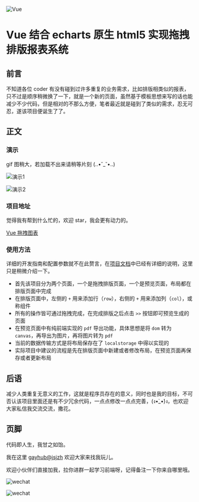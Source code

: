 ![Vue](https://user-gold-cdn.xitu.io/2018/5/23/16388a8621702f70?w=400&h=400&f=png&s=3451)

# Vue 结合 echarts 原生 html5 实现拖拽排版报表系统


## 前言

不知道各位 coder 有没有碰到过许多重复的业务需求，比如排版相类似的报表，只不过是顺序稍微换了一下，就是一个新的页面，虽然基于模板思想来写的话也能减少不少代码，但是相对的不那么方便，笔者最近就是碰到了类似的需求，忍无可忍，遂该项目便诞生了了。

## 正文

### 演示

gif 图稍大，若加载不出来请稍等片刻 (..•˘_˘•..)

![演示1](https://i.loli.net/2019/03/12/5c8719e48a970.gif)

![演示2](https://i.loli.net/2019/03/12/5c8719e30304c.gif)

### 项目地址

觉得我有帮到什么忙的，欢迎 star，我会更有动力的。

[Vue 拖拽图表](https://github.com/jsjzh/vue-tiny-code)

### 使用方法

详细的开发指南和配置参数就不在此赘言，在[项目文档](https://github.com/jsjzh/vue-tiny-code/blob/master/doc/dragReport.md)中已经有详细的说明，这里只是稍微介绍一下。

- 首先该项目分为两个页面，一个是拖拽排版页面，一个是预览页面，布局都在排版页面中完成
- 在排版页面中，左侧的 `+` 用来添加行（`row`），右侧的 `+` 用来添加列（`col`），或称组件
- 所有的操作皆可通过拖拽完成，在完成排版之后点击 `>>` 按钮即可预览生成的页面
- 在预览页面中有纯前端实现的 `pdf` 导出功能，具体思想是将 `dom` 转为 `canvas`，再导出为图片，再将图片转为 `pdf`
- 当前的数据传输方式是将布局保存在了 `localstorage` 中得以实现的
- 实际项目中建议的流程是先在排版页面中新建或者修改布局，在预览页面再保存或者更新布局

## 后语

减少人类重复无意义的工作，这就是程序员存在的意义，同时也是我的目标，不可否认该项目里面还是有不少冗余代码，一点点修改一点点完善，(ง•̀_•́)ง，也欢迎大家私信我交流交流，撒花。

## 页脚

代码即人生，我甘之如饴。

我在这里 [gayhub@jsjzh](https://github.com/jsjzh/blog) 欢迎大家来找我玩儿。

欢迎小伙伴们直接加我，拉你进群一起学习前端呀，记得备注一下你来自哪里哦。

![wechat](https://i.loli.net/2019/03/11/5c867208cc9c0.jpg)

![wechat](https://i.loli.net/2019/03/11/5c86720fbab10.jpg)

